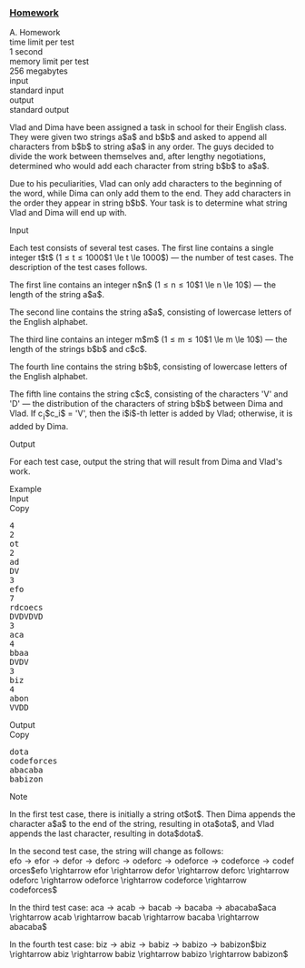 <h3><a href="https://codeforces.com/contest/2132/problem/A" target="_blank" rel="noopener noreferrer">Homework</a></h3>

<div class="header"><div class="title">A. Homework</div><div class="time-limit"><div class="property-title">time limit per test</div>1 second</div><div class="memory-limit"><div class="property-title">memory limit per test</div>256 megabytes</div><div class="input-file input-standard"><div class="property-title">input</div>standard input</div><div class="output-file output-standard"><div class="property-title">output</div>standard output</div></div><div><p>Vlad and Dima have been assigned a task in school for their English class. They were given two strings <span class="MathJax_Preview" style="color: inherit;"><span class="MJXp-math" id="MJXp-Span-1"><span class="MJXp-mi MJXp-italic" id="MJXp-Span-2">a</span></span></span>$a$ and <span class="MathJax_Preview" style="color: inherit;"><span class="MJXp-math" id="MJXp-Span-3"><span class="MJXp-mi MJXp-italic" id="MJXp-Span-4">b</span></span></span>$b$ and asked to append all characters from <span class="MathJax_Preview" style="color: inherit;"><span class="MJXp-math" id="MJXp-Span-5"><span class="MJXp-mi MJXp-italic" id="MJXp-Span-6">b</span></span></span>$b$ to string <span class="MathJax_Preview" style="color: inherit;"><span class="MJXp-math" id="MJXp-Span-7"><span class="MJXp-mi MJXp-italic" id="MJXp-Span-8">a</span></span></span>$a$ in any order. The guys decided to divide the work between themselves and, after lengthy negotiations, determined who would add each character from string <span class="MathJax_Preview" style="color: inherit;"><span class="MJXp-math" id="MJXp-Span-9"><span class="MJXp-mi MJXp-italic" id="MJXp-Span-10">b</span></span></span>$b$ to <span class="MathJax_Preview" style="color: inherit;"><span class="MJXp-math" id="MJXp-Span-11"><span class="MJXp-mi MJXp-italic" id="MJXp-Span-12">a</span></span></span>$a$.</p><p>Due to his peculiarities, Vlad can only add characters to the beginning of the word, while Dima can only add them to the end. They add characters in the order they appear in string <span class="MathJax_Preview" style="color: inherit;"><span class="MJXp-math" id="MJXp-Span-13"><span class="MJXp-mi MJXp-italic" id="MJXp-Span-14">b</span></span></span>$b$. Your task is to determine what string Vlad and Dima will end up with.</p></div><div class="input-specification"><div class="section-title">Input</div><p>Each test consists of several test cases. The first line contains a single integer <span class="MathJax_Preview" style="color: inherit;"><span class="MJXp-math" id="MJXp-Span-15"><span class="MJXp-mi MJXp-italic" id="MJXp-Span-16">t</span></span></span>$t$ (<span class="MathJax_Preview" style="color: inherit;"><span class="MJXp-math" id="MJXp-Span-17"><span class="MJXp-mn" id="MJXp-Span-18">1</span><span class="MJXp-mo" id="MJXp-Span-19" style="margin-left: 0.333em; margin-right: 0.333em;">≤</span><span class="MJXp-mi MJXp-italic" id="MJXp-Span-20">t</span><span class="MJXp-mo" id="MJXp-Span-21" style="margin-left: 0.333em; margin-right: 0.333em;">≤</span><span class="MJXp-mn" id="MJXp-Span-22">1000</span></span></span>$1 \le t \le 1000$) — the number of test cases. The description of the test cases follows.</p><p>The first line contains an integer <span class="MathJax_Preview" style="color: inherit;"><span class="MJXp-math" id="MJXp-Span-23"><span class="MJXp-mi MJXp-italic" id="MJXp-Span-24">n</span></span></span>$n$ (<span class="MathJax_Preview" style="color: inherit;"><span class="MJXp-math" id="MJXp-Span-25"><span class="MJXp-mn" id="MJXp-Span-26">1</span><span class="MJXp-mo" id="MJXp-Span-27" style="margin-left: 0.333em; margin-right: 0.333em;">≤</span><span class="MJXp-mi MJXp-italic" id="MJXp-Span-28">n</span><span class="MJXp-mo" id="MJXp-Span-29" style="margin-left: 0.333em; margin-right: 0.333em;">≤</span><span class="MJXp-mn" id="MJXp-Span-30">10</span></span></span>$1 \le n \le 10$) — the length of the string <span class="MathJax_Preview" style="color: inherit;"><span class="MJXp-math" id="MJXp-Span-31"><span class="MJXp-mi MJXp-italic" id="MJXp-Span-32">a</span></span></span>$a$.</p><p>The second line contains the string <span class="MathJax_Preview" style="color: inherit;"><span class="MJXp-math" id="MJXp-Span-33"><span class="MJXp-mi MJXp-italic" id="MJXp-Span-34">a</span></span></span>$a$, consisting of lowercase letters of the English alphabet.</p><p>The third line contains an integer <span class="MathJax_Preview" style="color: inherit;"><span class="MJXp-math" id="MJXp-Span-35"><span class="MJXp-mi MJXp-italic" id="MJXp-Span-36">m</span></span></span>$m$ (<span class="MathJax_Preview" style="color: inherit;"><span class="MJXp-math" id="MJXp-Span-37"><span class="MJXp-mn" id="MJXp-Span-38">1</span><span class="MJXp-mo" id="MJXp-Span-39" style="margin-left: 0.333em; margin-right: 0.333em;">≤</span><span class="MJXp-mi MJXp-italic" id="MJXp-Span-40">m</span><span class="MJXp-mo" id="MJXp-Span-41" style="margin-left: 0.333em; margin-right: 0.333em;">≤</span><span class="MJXp-mn" id="MJXp-Span-42">10</span></span></span>$1 \le m \le 10$) — the length of the strings <span class="MathJax_Preview" style="color: inherit;"><span class="MJXp-math" id="MJXp-Span-43"><span class="MJXp-mi MJXp-italic" id="MJXp-Span-44">b</span></span></span>$b$ and <span class="MathJax_Preview" style="color: inherit;"><span class="MJXp-math" id="MJXp-Span-45"><span class="MJXp-mi MJXp-italic" id="MJXp-Span-46">c</span></span></span>$c$.</p><p>The fourth line contains the string <span class="MathJax_Preview" style="color: inherit;"><span class="MJXp-math" id="MJXp-Span-47"><span class="MJXp-mi MJXp-italic" id="MJXp-Span-48">b</span></span></span>$b$, consisting of lowercase letters of the English alphabet.</p><p>The fifth line contains the string <span class="MathJax_Preview" style="color: inherit;"><span class="MJXp-math" id="MJXp-Span-49"><span class="MJXp-mi MJXp-italic" id="MJXp-Span-50">c</span></span></span>$c$, consisting of the characters <span class="tex-font-style-tt">'V'</span> and <span class="tex-font-style-tt">'D'</span> — the distribution of the characters of string <span class="MathJax_Preview" style="color: inherit;"><span class="MJXp-math" id="MJXp-Span-51"><span class="MJXp-mi MJXp-italic" id="MJXp-Span-52">b</span></span></span>$b$ between Dima and Vlad. If <span class="MathJax_Preview" style="color: inherit;"><span class="MJXp-math" id="MJXp-Span-53"><span class="MJXp-msubsup" id="MJXp-Span-54"><span class="MJXp-mi MJXp-italic" id="MJXp-Span-55" style="margin-right: 0.05em;">c</span><span class="MJXp-mi MJXp-italic MJXp-script" id="MJXp-Span-56" style="vertical-align: -0.4em;">i</span></span></span></span>$c_i$ = <span class="tex-font-style-tt">'V'</span>, then the <span class="MathJax_Preview" style="color: inherit;"><span class="MJXp-math" id="MJXp-Span-57"><span class="MJXp-mi MJXp-italic" id="MJXp-Span-58">i</span></span></span>$i$-th letter is added by Vlad; otherwise, it is added by Dima.</p></div><div class="output-specification"><div class="section-title">Output</div><p>For each test case, output the string that will result from Dima and Vlad's work.</p></div><div class="sample-tests"><div class="section-title">Example</div><div class="sample-test"><div class="input"><div class="title">Input<div title="Copy" data-clipboard-target="#id00667279162008248" id="id0049255699982761825" class="input-output-copier">Copy</div></div><pre id="id00667279162008248"><div class="test-example-line test-example-line-even test-example-line-0">4</div><div class="test-example-line test-example-line-odd test-example-line-1">2</div><div class="test-example-line test-example-line-odd test-example-line-1">ot</div><div class="test-example-line test-example-line-odd test-example-line-1">2</div><div class="test-example-line test-example-line-odd test-example-line-1">ad</div><div class="test-example-line test-example-line-odd test-example-line-1">DV</div><div class="test-example-line test-example-line-even test-example-line-2">3</div><div class="test-example-line test-example-line-even test-example-line-2">efo</div><div class="test-example-line test-example-line-even test-example-line-2">7</div><div class="test-example-line test-example-line-even test-example-line-2">rdcoecs</div><div class="test-example-line test-example-line-even test-example-line-2">DVDVDVD</div><div class="test-example-line test-example-line-odd test-example-line-3">3</div><div class="test-example-line test-example-line-odd test-example-line-3">aca</div><div class="test-example-line test-example-line-odd test-example-line-3">4</div><div class="test-example-line test-example-line-odd test-example-line-3">bbaa</div><div class="test-example-line test-example-line-odd test-example-line-3">DVDV</div><div class="test-example-line test-example-line-even test-example-line-4">3</div><div class="test-example-line test-example-line-even test-example-line-4">biz</div><div class="test-example-line test-example-line-even test-example-line-4">4</div><div class="test-example-line test-example-line-even test-example-line-4">abon</div><div class="test-example-line test-example-line-even test-example-line-4">VVDD</div></pre></div><div class="output"><div class="title">Output<div title="Copy" data-clipboard-target="#id007607578141825531" id="id004621503104391762" class="input-output-copier">Copy</div></div><pre id="id007607578141825531">dota
codeforces
abacaba
babizon
</pre></div></div></div><div class="note"><div class="section-title">Note</div><p>In the first test case, there is initially a string <span class="MathJax_Preview" style="color: inherit;"><span class="MJXp-math" id="MJXp-Span-59"><span class="MJXp-mi MJXp-italic" id="MJXp-Span-60">o</span><span class="MJXp-mi MJXp-italic" id="MJXp-Span-61">t</span></span></span>$ot$. Then Dima appends the character <span class="MathJax_Preview" style="color: inherit;"><span class="MJXp-math" id="MJXp-Span-62"><span class="MJXp-mi MJXp-italic" id="MJXp-Span-63">a</span></span></span>$a$ to the end of the string, resulting in <span class="MathJax_Preview" style="color: inherit;"><span class="MJXp-math" id="MJXp-Span-64"><span class="MJXp-mi MJXp-italic" id="MJXp-Span-65">o</span><span class="MJXp-mi MJXp-italic" id="MJXp-Span-66">t</span><span class="MJXp-mi MJXp-italic" id="MJXp-Span-67">a</span></span></span>$ota$, and Vlad appends the last character, resulting in <span class="MathJax_Preview" style="color: inherit;"><span class="MJXp-math" id="MJXp-Span-68"><span class="MJXp-mi MJXp-italic" id="MJXp-Span-69">d</span><span class="MJXp-mi MJXp-italic" id="MJXp-Span-70">o</span><span class="MJXp-mi MJXp-italic" id="MJXp-Span-71">t</span><span class="MJXp-mi MJXp-italic" id="MJXp-Span-72">a</span></span></span>$dota$.</p><p>In the second test case, the string will change as follows: <span class="MathJax_Preview" style="color: inherit;"><span class="MJXp-math" id="MJXp-Span-73"><span class="MJXp-mi MJXp-italic" id="MJXp-Span-74">e</span><span class="MJXp-mi MJXp-italic" id="MJXp-Span-75">f</span><span class="MJXp-mi MJXp-italic" id="MJXp-Span-76">o</span><span class="MJXp-mo" id="MJXp-Span-77" style="margin-left: 0.333em; margin-right: 0.333em;">→</span><span class="MJXp-mi MJXp-italic" id="MJXp-Span-78">e</span><span class="MJXp-mi MJXp-italic" id="MJXp-Span-79">f</span><span class="MJXp-mi MJXp-italic" id="MJXp-Span-80">o</span><span class="MJXp-mi MJXp-italic" id="MJXp-Span-81">r</span><span class="MJXp-mo" id="MJXp-Span-82" style="margin-left: 0.333em; margin-right: 0.333em;">→</span><span class="MJXp-mi MJXp-italic" id="MJXp-Span-83">d</span><span class="MJXp-mi MJXp-italic" id="MJXp-Span-84">e</span><span class="MJXp-mi MJXp-italic" id="MJXp-Span-85">f</span><span class="MJXp-mi MJXp-italic" id="MJXp-Span-86">o</span><span class="MJXp-mi MJXp-italic" id="MJXp-Span-87">r</span><span class="MJXp-mo" id="MJXp-Span-88" style="margin-left: 0.333em; margin-right: 0.333em;">→</span><span class="MJXp-mi MJXp-italic" id="MJXp-Span-89">d</span><span class="MJXp-mi MJXp-italic" id="MJXp-Span-90">e</span><span class="MJXp-mi MJXp-italic" id="MJXp-Span-91">f</span><span class="MJXp-mi MJXp-italic" id="MJXp-Span-92">o</span><span class="MJXp-mi MJXp-italic" id="MJXp-Span-93">r</span><span class="MJXp-mi MJXp-italic" id="MJXp-Span-94">c</span><span class="MJXp-mo" id="MJXp-Span-95" style="margin-left: 0.333em; margin-right: 0.333em;">→</span><span class="MJXp-mi MJXp-italic" id="MJXp-Span-96">o</span><span class="MJXp-mi MJXp-italic" id="MJXp-Span-97">d</span><span class="MJXp-mi MJXp-italic" id="MJXp-Span-98">e</span><span class="MJXp-mi MJXp-italic" id="MJXp-Span-99">f</span><span class="MJXp-mi MJXp-italic" id="MJXp-Span-100">o</span><span class="MJXp-mi MJXp-italic" id="MJXp-Span-101">r</span><span class="MJXp-mi MJXp-italic" id="MJXp-Span-102">c</span><span class="MJXp-mo" id="MJXp-Span-103" style="margin-left: 0.333em; margin-right: 0.333em;">→</span><span class="MJXp-mi MJXp-italic" id="MJXp-Span-104">o</span><span class="MJXp-mi MJXp-italic" id="MJXp-Span-105">d</span><span class="MJXp-mi MJXp-italic" id="MJXp-Span-106">e</span><span class="MJXp-mi MJXp-italic" id="MJXp-Span-107">f</span><span class="MJXp-mi MJXp-italic" id="MJXp-Span-108">o</span><span class="MJXp-mi MJXp-italic" id="MJXp-Span-109">r</span><span class="MJXp-mi MJXp-italic" id="MJXp-Span-110">c</span><span class="MJXp-mi MJXp-italic" id="MJXp-Span-111">e</span><span class="MJXp-mo" id="MJXp-Span-112" style="margin-left: 0.333em; margin-right: 0.333em;">→</span><span class="MJXp-mi MJXp-italic" id="MJXp-Span-113">c</span><span class="MJXp-mi MJXp-italic" id="MJXp-Span-114">o</span><span class="MJXp-mi MJXp-italic" id="MJXp-Span-115">d</span><span class="MJXp-mi MJXp-italic" id="MJXp-Span-116">e</span><span class="MJXp-mi MJXp-italic" id="MJXp-Span-117">f</span><span class="MJXp-mi MJXp-italic" id="MJXp-Span-118">o</span><span class="MJXp-mi MJXp-italic" id="MJXp-Span-119">r</span><span class="MJXp-mi MJXp-italic" id="MJXp-Span-120">c</span><span class="MJXp-mi MJXp-italic" id="MJXp-Span-121">e</span><span class="MJXp-mo" id="MJXp-Span-122" style="margin-left: 0.333em; margin-right: 0.333em;">→</span><span class="MJXp-mi MJXp-italic" id="MJXp-Span-123">c</span><span class="MJXp-mi MJXp-italic" id="MJXp-Span-124">o</span><span class="MJXp-mi MJXp-italic" id="MJXp-Span-125">d</span><span class="MJXp-mi MJXp-italic" id="MJXp-Span-126">e</span><span class="MJXp-mi MJXp-italic" id="MJXp-Span-127">f</span><span class="MJXp-mi MJXp-italic" id="MJXp-Span-128">o</span><span class="MJXp-mi MJXp-italic" id="MJXp-Span-129">r</span><span class="MJXp-mi MJXp-italic" id="MJXp-Span-130">c</span><span class="MJXp-mi MJXp-italic" id="MJXp-Span-131">e</span><span class="MJXp-mi MJXp-italic" id="MJXp-Span-132">s</span></span></span>$efo \rightarrow efor \rightarrow defor \rightarrow deforc \rightarrow odeforc \rightarrow odeforce \rightarrow codeforce \rightarrow codeforces$</p><p>In the third test case: <span class="MathJax_Preview" style="color: inherit;"><span class="MJXp-math" id="MJXp-Span-133"><span class="MJXp-mi MJXp-italic" id="MJXp-Span-134">a</span><span class="MJXp-mi MJXp-italic" id="MJXp-Span-135">c</span><span class="MJXp-mi MJXp-italic" id="MJXp-Span-136">a</span><span class="MJXp-mo" id="MJXp-Span-137" style="margin-left: 0.333em; margin-right: 0.333em;">→</span><span class="MJXp-mi MJXp-italic" id="MJXp-Span-138">a</span><span class="MJXp-mi MJXp-italic" id="MJXp-Span-139">c</span><span class="MJXp-mi MJXp-italic" id="MJXp-Span-140">a</span><span class="MJXp-mi MJXp-italic" id="MJXp-Span-141">b</span><span class="MJXp-mo" id="MJXp-Span-142" style="margin-left: 0.333em; margin-right: 0.333em;">→</span><span class="MJXp-mi MJXp-italic" id="MJXp-Span-143">b</span><span class="MJXp-mi MJXp-italic" id="MJXp-Span-144">a</span><span class="MJXp-mi MJXp-italic" id="MJXp-Span-145">c</span><span class="MJXp-mi MJXp-italic" id="MJXp-Span-146">a</span><span class="MJXp-mi MJXp-italic" id="MJXp-Span-147">b</span><span class="MJXp-mo" id="MJXp-Span-148" style="margin-left: 0.333em; margin-right: 0.333em;">→</span><span class="MJXp-mi MJXp-italic" id="MJXp-Span-149">b</span><span class="MJXp-mi MJXp-italic" id="MJXp-Span-150">a</span><span class="MJXp-mi MJXp-italic" id="MJXp-Span-151">c</span><span class="MJXp-mi MJXp-italic" id="MJXp-Span-152">a</span><span class="MJXp-mi MJXp-italic" id="MJXp-Span-153">b</span><span class="MJXp-mi MJXp-italic" id="MJXp-Span-154">a</span><span class="MJXp-mo" id="MJXp-Span-155" style="margin-left: 0.333em; margin-right: 0.333em;">→</span><span class="MJXp-mi MJXp-italic" id="MJXp-Span-156">a</span><span class="MJXp-mi MJXp-italic" id="MJXp-Span-157">b</span><span class="MJXp-mi MJXp-italic" id="MJXp-Span-158">a</span><span class="MJXp-mi MJXp-italic" id="MJXp-Span-159">c</span><span class="MJXp-mi MJXp-italic" id="MJXp-Span-160">a</span><span class="MJXp-mi MJXp-italic" id="MJXp-Span-161">b</span><span class="MJXp-mi MJXp-italic" id="MJXp-Span-162">a</span></span></span>$aca \rightarrow acab \rightarrow bacab \rightarrow bacaba \rightarrow abacaba$</p><p>In the fourth test case: <span class="MathJax_Preview" style="color: inherit;"><span class="MJXp-math" id="MJXp-Span-163"><span class="MJXp-mi MJXp-italic" id="MJXp-Span-164">b</span><span class="MJXp-mi MJXp-italic" id="MJXp-Span-165">i</span><span class="MJXp-mi MJXp-italic" id="MJXp-Span-166">z</span><span class="MJXp-mo" id="MJXp-Span-167" style="margin-left: 0.333em; margin-right: 0.333em;">→</span><span class="MJXp-mi MJXp-italic" id="MJXp-Span-168">a</span><span class="MJXp-mi MJXp-italic" id="MJXp-Span-169">b</span><span class="MJXp-mi MJXp-italic" id="MJXp-Span-170">i</span><span class="MJXp-mi MJXp-italic" id="MJXp-Span-171">z</span><span class="MJXp-mo" id="MJXp-Span-172" style="margin-left: 0.333em; margin-right: 0.333em;">→</span><span class="MJXp-mi MJXp-italic" id="MJXp-Span-173">b</span><span class="MJXp-mi MJXp-italic" id="MJXp-Span-174">a</span><span class="MJXp-mi MJXp-italic" id="MJXp-Span-175">b</span><span class="MJXp-mi MJXp-italic" id="MJXp-Span-176">i</span><span class="MJXp-mi MJXp-italic" id="MJXp-Span-177">z</span><span class="MJXp-mo" id="MJXp-Span-178" style="margin-left: 0.333em; margin-right: 0.333em;">→</span><span class="MJXp-mi MJXp-italic" id="MJXp-Span-179">b</span><span class="MJXp-mi MJXp-italic" id="MJXp-Span-180">a</span><span class="MJXp-mi MJXp-italic" id="MJXp-Span-181">b</span><span class="MJXp-mi MJXp-italic" id="MJXp-Span-182">i</span><span class="MJXp-mi MJXp-italic" id="MJXp-Span-183">z</span><span class="MJXp-mi MJXp-italic" id="MJXp-Span-184">o</span><span class="MJXp-mo" id="MJXp-Span-185" style="margin-left: 0.333em; margin-right: 0.333em;">→</span><span class="MJXp-mi MJXp-italic" id="MJXp-Span-186">b</span><span class="MJXp-mi MJXp-italic" id="MJXp-Span-187">a</span><span class="MJXp-mi MJXp-italic" id="MJXp-Span-188">b</span><span class="MJXp-mi MJXp-italic" id="MJXp-Span-189">i</span><span class="MJXp-mi MJXp-italic" id="MJXp-Span-190">z</span><span class="MJXp-mi MJXp-italic" id="MJXp-Span-191">o</span><span class="MJXp-mi MJXp-italic" id="MJXp-Span-192">n</span></span></span>$biz \rightarrow abiz \rightarrow babiz \rightarrow babizo \rightarrow babizon$</p></div>